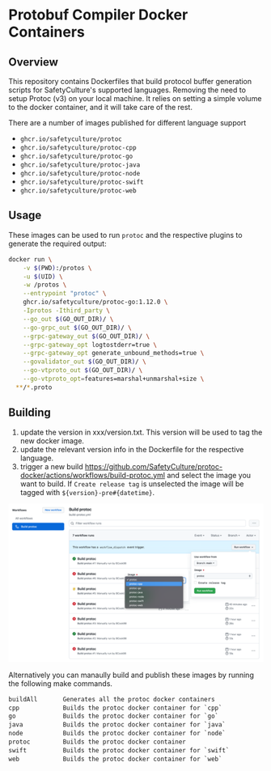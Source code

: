 # Protobuf Compiler Docker Containers

## Overview

This repository contains Dockerfiles that build protocol buffer generation scripts for SafetyCulture's supported languages. Removing the need to setup Protoc (v3) on your local machine. It relies on setting a simple volume to the docker container, and it will take care of the rest.

There are a number of images published for different language support

- `ghcr.io/safetyculture/protoc`
- `ghcr.io/safetyculture/protoc-cpp`
- `ghcr.io/safetyculture/protoc-go`
- `ghcr.io/safetyculture/protoc-java`
- `ghcr.io/safetyculture/protoc-node`
- `ghcr.io/safetyculture/protoc-swift`
- `ghcr.io/safetyculture/protoc-web`

## Usage

These images can be used to run `protoc` and the respective plugins to generate the required output:

```sh
docker run \
	-v $(PWD):/protos \
	-u $(UID) \
	-w /protos \
	--entrypoint "protoc" \
	ghcr.io/safetyculture/protoc-go:1.12.0 \
	-Iprotos -Ithird_party \
	--go_out $(GO_OUT_DIR)/ \
	--go-grpc_out $(GO_OUT_DIR)/ \
	--grpc-gateway_out $(GO_OUT_DIR)/ \
	--grpc-gateway_opt logtostderr=true \
	--grpc-gateway_opt generate_unbound_methods=true \
	--govalidator_out $(GO_OUT_DIR)/ \
	--go-vtproto_out $(GO_OUT_DIR)/ \
	--go-vtproto_opt=features=marshal+unmarshal+size \
  **/*.proto
```

## Building

1. update the version in xxx/version.txt. This version will be used to tag the new docker image.
1. update the relevant version info in the Dockerfile for the respective language.
1. trigger a new build https://github.com/SafetyCulture/protoc-docker/actions/workflows/build-protoc.yml and select the image you want to build.
If `Create release tag` is unselected the image will be tagged with `${version}-pre#{datetime}`.

![docs/example.png](docs/example.png)

Alternatively you can manaully build and publish these images by running the following make commands.

```txt
buildAll       Generates all the protoc docker containers
cpp            Builds the protoc docker container for `cpp`
go             Builds the protoc docker container for `go`
java           Builds the protoc docker container for `java`
node           Builds the protoc docker container for `node`
protoc         Builds the protoc docker container
swift          Builds the protoc docker container for `swift`
web            Builds the protoc docker container for `web`
```
